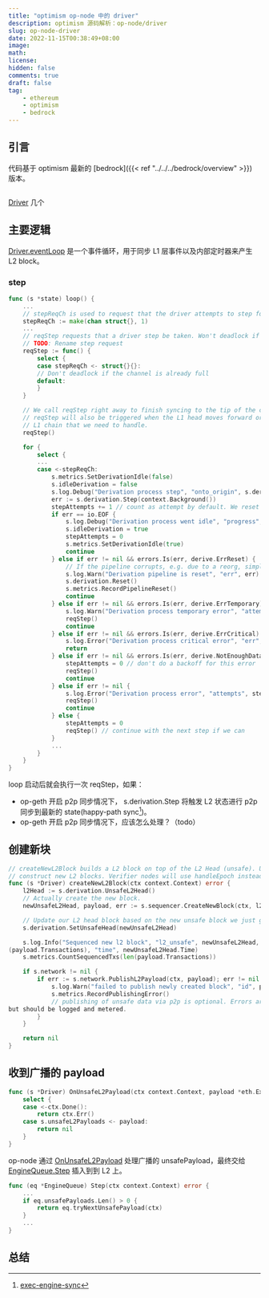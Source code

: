 ```yaml
---
title: "optimism op-node 中的 driver"
description: optimism 源码解析：op-node/driver
slug: op-node-driver
date: 2022-11-15T00:38:49+08:00
image:
math:
license:
hidden: false
comments: true
draft: false
tag:
    - ethereum
    - optimism
    - bedrock
---
```


## 引言

代码基于 optimism 最新的 [bedrock]({{< ref "../../../bedrock/overview" >}}) 版本。

```go

```

[Driver](https://github.com/ethereum-optimism/optimism/blob/66d56a47a233451d3db1fefb764dd4212300c66f/op-node/rollup/driver/state.go#L23) 几个

## 主要逻辑

[Driver.eventLoop](https://github.com/ethereum-optimism/optimism/blob/66d56a47a233451d3db1fefb764dd4212300c66f/op-node/rollup/driver/state.go#L185) 是一个事件循环，用于同步 L1 层事件以及内部定时器来产生 L2 block。

### step

```go
func (s *state) loop() {
    ...
    // stepReqCh is used to request that the driver attempts to step forward by one L1 block.
    stepReqCh := make(chan struct{}, 1)
    ...
    // reqStep requests that a driver step be taken. Won't deadlock if the channel is full.
    // TODO: Rename step request
    reqStep := func() {
        select {
        case stepReqCh <- struct{}{}:
        // Don't deadlock if the channel is already full
        default:
        }
    }

    // We call reqStep right away to finish syncing to the tip of the chain if we're behind.
    // reqStep will also be triggered when the L1 head moves forward or if there was a reorg on the
    // L1 chain that we need to handle.
    reqStep()

    for {
        select {
        ...
        case <-stepReqCh:
            s.metrics.SetDerivationIdle(false)
            s.idleDerivation = false
            s.log.Debug("Derivation process step", "onto_origin", s.derivation.Origin(), "attempts", stepAttempts)
            err := s.derivation.Step(context.Background())
            stepAttempts += 1 // count as attempt by default. We reset to 0 if we are making healthy progress.
            if err == io.EOF {
                s.log.Debug("Derivation process went idle", "progress", s.derivation.Origin())
                s.idleDerivation = true
                stepAttempts = 0
                s.metrics.SetDerivationIdle(true)
                continue
            } else if err != nil && errors.Is(err, derive.ErrReset) {
                // If the pipeline corrupts, e.g. due to a reorg, simply reset it
                s.log.Warn("Derivation pipeline is reset", "err", err)
                s.derivation.Reset()
                s.metrics.RecordPipelineReset()
                continue
            } else if err != nil && errors.Is(err, derive.ErrTemporary) {
                s.log.Warn("Derivation process temporary error", "attempts", stepAttempts, "err", err)
                reqStep()
                continue
            } else if err != nil && errors.Is(err, derive.ErrCritical) {
                s.log.Error("Derivation process critical error", "err", err)
                return
            } else if err != nil && errors.Is(err, derive.NotEnoughData) {
                stepAttempts = 0 // don't do a backoff for this error
                reqStep()
                continue
            } else if err != nil {
                s.log.Error("Derivation process error", "attempts", stepAttempts, "err", err)
                reqStep()
                continue
            } else {
                stepAttempts = 0
                reqStep() // continue with the next step if we can
            }
            ...
        }
    }
}
```

loop 启动后就会执行一次 reqStep，如果：

+ op-geth 开启 p2p 同步情况下， s.derivation.Step 将触发 L2 状态进行 p2p 同步到最新的 state(happy-path sync[^1])。
+ op-geth 开启 p2p 同步情况下，应该怎么处理？（todo）

## 创建新块

```go
// createNewL2Block builds a L2 block on top of the L2 Head (unsafe). Used by Sequencer nodes to
// construct new L2 blocks. Verifier nodes will use handleEpoch instead.
func (s *Driver) createNewL2Block(ctx context.Context) error {
    l2Head := s.derivation.UnsafeL2Head()
    // Actually create the new block.
    newUnsafeL2Head, payload, err := s.sequencer.CreateNewBlock(ctx, l2Head, l2Safe.ID(), l2Finalized.ID(), l1Origin)

    // Update our L2 head block based on the new unsafe block we just generated.
    s.derivation.SetUnsafeHead(newUnsafeL2Head)

    s.log.Info("Sequenced new l2 block", "l2_unsafe", newUnsafeL2Head, "l1_origin", newUnsafeL2Head.L1Origin, "txs", len
(payload.Transactions), "time", newUnsafeL2Head.Time)
    s.metrics.CountSequencedTxs(len(payload.Transactions))

    if s.network != nil {
        if err := s.network.PublishL2Payload(ctx, payload); err != nil {
            s.log.Warn("failed to publish newly created block", "id", payload.ID(), "err", err)
            s.metrics.RecordPublishingError()
            // publishing of unsafe data via p2p is optional. Errors are not severe enough to change/halt sequencing
but should be logged and metered.
        }
    }

    return nil
}
```

## 收到广播的 payload

```go
func (s *Driver) OnUnsafeL2Payload(ctx context.Context, payload *eth.ExecutionPayload) error {
    select {
    case <-ctx.Done():
        return ctx.Err()
    case s.unsafeL2Payloads <- payload:
        return nil
    }
}
```

op-node 通过 [OnUnsafeL2Payload](https://github.com/ethereum-optimism/optimism/blob/66d56a47a233451d3db1fefb764dd4212300c66f/op-node/rollup/driver/state.go#L121) 处理广播的 unsafePayload，最终交给 [EngineQueue.Step](https://github.com/ethereum-optimism/optimism/blob/66d56a47a233451d3db1fefb764dd4212300c66f/op-node/rollup/derive/engine_queue.go#L207) 插入到到 L2 上。

```go
func (eq *EngineQueue) Step(ctx context.Context) error {
    ...
    if eq.unsafePayloads.Len() > 0 {
        return eq.tryNextUnsafePayload(ctx)
    }
    ...
}
```

## 总结

[^1]: [exec-engine-sync](https://github.com/ethereum-optimism/optimism/blob/bedrock/specs/exec-engine.md#sync)